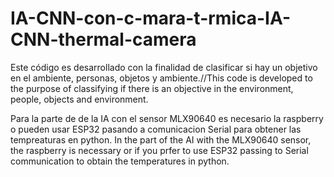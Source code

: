 # IA-CNN-con-c-mara-t-rmica-IA-CNN-thermal-camera
Este código es desarrollado con la finalidad de clasificar si hay un objetivo en el ambiente, personas, objetos y ambiente.//This code is developed to the purpose of classifying if there is an objective in the environment, people, objects and environment.

Para la parte de de la IA con el sensor MLX90640 es necesario la raspberry o pueden usar ESP32 pasando a comunicacion Serial para obtener las tempreaturas en python.
In the part of the AI with the MLX90640 sensor, the raspberry is necessary or if you prfer to use ESP32 passing to Serial communication to obtain the temperatures in python.
